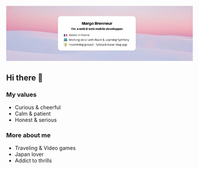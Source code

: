 ![Cover](https://github.com/Margo-Git/Margo-git/blob/cdeb9421005f91bbc6d1f95aaad93da7a842ff74/img/apsk5dmx.png)
## Hi there 👋 

### My values

- Curious & cheerful
- Calm & patient
- Honest & serious

### More about me 

- Traveling & Video games
- Japan lover
- Addict to thrills




